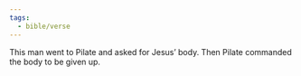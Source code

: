 ```yaml
---
tags:
  - bible/verse
---
```

This man went to Pilate and asked for Jesus’ body. Then Pilate commanded the body to be given up.
